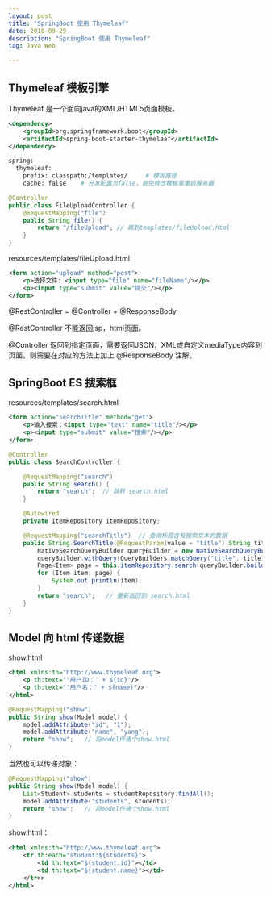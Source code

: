 ```yaml
---
layout: post
title: "SpringBoot 使用 Thymeleaf"
date: 2018-09-29
description: "SpringBoot 使用 Thymeleaf"
tag: Java Web

---
```


## Thymeleaf 模板引擎

Thymeleaf 是一个面向java的XML/HTML5页面模板。

```xml
<dependency>
    <groupId>org.springframework.boot</groupId>
    <artifactId>spring-boot-starter-thymeleaf</artifactId>
</dependency>
```


```sh
spring:
  thymeleaf:
    prefix: classpath:/templates/     # 模板路径
    cache: false    # 开发配置为false，避免修改模板需重启服务器
```


```java
@Controller
public class FileUploadController {
    @RequestMapping("file")
    public String file() {
        return "/fileUpload"; // 跳到templates/fileUpload.html
    }
}
```

resources/templates/fileUpload.html
```xml
<form action="upload" method="post">
    <p>选择文件: <input type="file" name="fileName"/></p>
    <p><input type="submit" value="提交"/></p>
</form>
```


@RestController = @Controller + @ResponseBody

@RestController 不能返回jsp，html页面。

@Controller 返回到指定页面，需要返回JSON，XML或自定义mediaType内容到页面，则需要在对应的方法上加上 @ResponseBody 注解。


## SpringBoot ES 搜索框

resources/templates/search.html
```xml
<form action="searchTitle" method="get">
    <p>输入搜索：<input type="text" name="title"/></p>
    <p><input type="submit" value="搜索"/></p>
</form>
```

```java
@Controller
public class SearchController {

    @RequestMapping("search")
    public String search() {
        return "search";  // 跳转 search.html
    }

    @Autowired
    private ItemRepository itemRepository;

    @RequestMapping("searchTitle")  // 查询标题含有搜索文本的数据
    public String SearchTitle(@RequestParam(value = "title") String title) {
        NativeSearchQueryBuilder queryBuilder = new NativeSearchQueryBuilder();
        queryBuilder.withQuery(QueryBuilders.matchQuery("title", title));
        Page<Item> page = this.itemRepository.search(queryBuilder.build());
        for (Item item: page) {
            System.out.println(item);
        } 
        return "search";   // 重新返回到 search.html
    }
}
```

## Model 向 html 传递数据

show.html
```xml
<html xmlns:th="http://www.thymeleaf.org">
    <p th:text="'用户ID：' + ${id}"/>
    <p th:text="'用户名：' + ${name}"/>
</html>
```


```java
@RequestMapping("show")
public String show(Model model) {
    model.addAttribute("id", "1");
    model.addAttribute("name", "yang");
    return "show";   // 将model传递个show.html
}
```

当然也可以传递对象：

```java
@RequestMapping("show")
public String show(Model model) {
    List<Student> students = studentRepository.findAll();
    model.addAttribute("students", students);
    return "show";   // 将model传递个show.html
}
```

show.html：
```xml
<html xmlns:th="http://www.thymeleaf.org">
    <tr th:each="student:${students}">
        <td th:text="${student.id}"></td>
        <td th:text="${student.name}"></td>
    </tr>>
</html>
```


